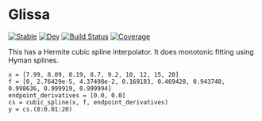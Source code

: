 # Glissa

[![Stable](https://img.shields.io/badge/docs-stable-blue.svg)](https://adolgert.github.io/Glissa.jl/stable)
[![Dev](https://img.shields.io/badge/docs-dev-blue.svg)](https://adolgert.github.io/Glissa.jl/dev)
[![Build Status](https://github.com/adolgert/Glissa.jl/workflows/CI/badge.svg)](https://github.com/adolgert/Glissa.jl/actions)
[![Coverage](https://codecov.io/gh/adolgert/Glissa.jl/branch/master/graph/badge.svg)](https://codecov.io/gh/adolgert/Glissa.jl)

This has a Hermite cubic spline interpolator. It does monotonic fitting using
Hyman splines.

```{Julia}
x = [7.99, 8.09, 8.19, 8.7, 9.2, 10, 12, 15, 20]
f = [0, 2.76429e-5, 4.37498e-2, 0.169183, 0.469428, 0.943740, 0.998636, 0.999919, 0.999994]
endpoint_derivatives = [0.0, 0.0]
cs = cubic_spline(x, f, endpoint_derivatives)
y = cs.(8:0.01:20)
```
